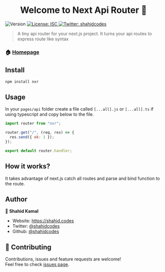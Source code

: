 <h1 align="center">Welcome to Next Api Router 👋</h1>
<p>
  <img alt="Version" src="https://img.shields.io/badge/version-1.0.1-blue.svg?cacheSeconds=2592000" />
  <a href="#" target="_blank">
    <img alt="License: ISC" src="https://img.shields.io/badge/License-ISC-yellow.svg" />
  </a>
  <a href="https://twitter.com/shahidcodes" target="_blank">
    <img alt="Twitter: shahidcodes" src="https://img.shields.io/twitter/follow/shahidcodes.svg?style=social" />
  </a>
</p>

> A tiny api router for your next.js project. It turns your api routes to express route like syntax

### 🏠 [Homepage](github.com/shahidcodes/nxr)

## Install

```sh
npm install nxr
```

## Usage

In your `pages/api` folder create a file called `[...all].js` or `[...all].ts` if using typescript and copy below to the file.

```javascript
import router from "nxr";

router.get("/", (req, res) => {
  res.send({ ok: 1 });
});

export default router.handler;
```

## How it works?

It takes advantage of next.js catch all routes and parse and bind function to the route.

## Author

👤 **Shahid Kamal**

- Website: https://shahid.codes
- Twitter: [@shahidcodes](https://twitter.com/shahidcodes)
- Github: [@shahidcodes](https://github.com/shahidcodes)

## 🤝 Contributing

Contributions, issues and feature requests are welcome!<br />Feel free to check [issues page](/issues).
